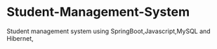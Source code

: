 # Student-Management-System
Student management system using SpringBoot,Javascript,MySQL and Hibernet,
